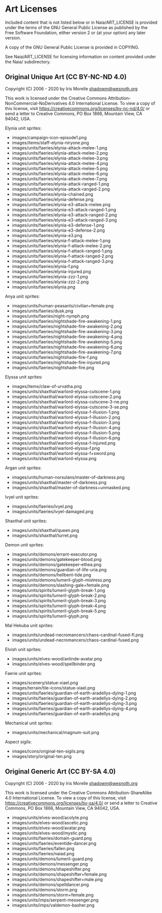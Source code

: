 Art Licenses
============

Included content that is not listed below or in Naia/ART_LICENSE is provided under the terms of the GNU General Public License as published by the Free Software Foundation, either version 2 or (at your option) any later version.

A copy of the GNU General Public License is provided in COPYING.

See Naia/ART_LICENSE for licensing information on content provided under the Naia/ subdirectory.


Original Unique Art (CC BY-NC-ND 4.0)
-------------------------------------

Copyright (C) 2006 - 2020 by Iris Morelle <shadowm@wesnoth.org>

This work is licensed under the Creative Commons Attribution-NonCommercial-NoDerivatives 4.0 International License. To view a copy of this license, visit <https://creativecommons.org/licenses/by-nc-nd/4.0/> or send a letter to Creative Commons, PO Box 1866, Mountain View, CA 94042, USA.

Elynia unit sprites:

 * images/campaign-icon-episode1.png
 * images/items/staff-elynia-niryone.png
 * images/units/faeries/elynia-attack-melee-1.png
 * images/units/faeries/elynia-attack-melee-2.png
 * images/units/faeries/elynia-attack-melee-3.png
 * images/units/faeries/elynia-attack-melee-4.png
 * images/units/faeries/elynia-attack-melee-5.png
 * images/units/faeries/elynia-attack-melee-6.png
 * images/units/faeries/elynia-attack-melee-7.png
 * images/units/faeries/elynia-attack-ranged-1.png
 * images/units/faeries/elynia-attack-ranged-2.png
 * images/units/faeries/elynia-chained.png
 * images/units/faeries/elynia-defense.png
 * images/units/faeries/elynia-e3-attack-melee.png
 * images/units/faeries/elynia-e3-attack-ranged-1.png
 * images/units/faeries/elynia-e3-attack-ranged-2.png
 * images/units/faeries/elynia-e3-attack-ranged-3.png
 * images/units/faeries/elynia-e3-defense-1.png
 * images/units/faeries/elynia-e3-defense-2.png
 * images/units/faeries/elynia-e3.png
 * images/units/faeries/elynia-f-attack-melee-1.png
 * images/units/faeries/elynia-f-attack-melee-2.png
 * images/units/faeries/elynia-f-attack-ranged-1.png
 * images/units/faeries/elynia-f-attack-ranged-2.png
 * images/units/faeries/elynia-f-attack-ranged-3.png
 * images/units/faeries/elynia-f.png
 * images/units/faeries/elynia-injured.png
 * images/units/faeries/elynia-zzz-1.png
 * images/units/faeries/elynia-zzz-2.png
 * images/units/faeries/elynia.png

Anya unit sprites:

 * images/units/human-peasants/civilian+female.png
 * images/units/faeries/dusk.png
 * images/units/faeries/night-nymph.png
 * images/units/faeries/nightshade-fire-awakening-1.png
 * images/units/faeries/nightshade-fire-awakening-2.png
 * images/units/faeries/nightshade-fire-awakening-3.png
 * images/units/faeries/nightshade-fire-awakening-4.png
 * images/units/faeries/nightshade-fire-awakening-5.png
 * images/units/faeries/nightshade-fire-awakening-6.png
 * images/units/faeries/nightshade-fire-awakening-7.png
 * images/units/faeries/nightshade-fire-f.png
 * images/units/faeries/nightshade-fire-injured.png
 * images/units/faeries/nightshade-fire.png

Elyssa unit sprites:

 * images/items/claw-of-urvatha.png
 * images/units/shaxthal/warlord-elyssa-cutscene-1.png
 * images/units/shaxthal/warlord-elyssa-cutscene-2.png
 * images/units/shaxthal/warlord-elyssa-cutscene-3-ne.png
 * images/units/shaxthal/warlord-elyssa-cutscene-3-se.png
 * images/units/shaxthal/warlord-elyssa-f-illusion-1.png
 * images/units/shaxthal/warlord-elyssa-f-illusion-2.png
 * images/units/shaxthal/warlord-elyssa-f-illusion-3.png
 * images/units/shaxthal/warlord-elyssa-f-illusion-4.png
 * images/units/shaxthal/warlord-elyssa-f-illusion-5.png
 * images/units/shaxthal/warlord-elyssa-f-illusion-6.png
 * images/units/shaxthal/warlord-elyssa-f-injured.png
 * images/units/shaxthal/warlord-elyssa-f.png
 * images/units/shaxthal/warlord-elyssa-f+sword.png
 * images/units/shaxthal/warlord-elyssa.png

Argan unit sprites:

 * images/units/human-norsulans/master-of-darkness.png
 * images/units/shaxthal/master-of-darkness.png
 * images/units/shaxthal/master-of-darkness+unmasked.png

Ivyel unit sprites:

 * images/units/faeries/ivyel.png
 * images/units/faeries/ivyel-damaged.png

Shaxthal unit sprites:

 * images/units/shaxthal/queen.png
 * images/units/shaxthal/turret.png

Demon unit sprites:

 * images/units/demons/errant-executor.png
 * images/units/demons/gatekeeper-blood.png
 * images/units/demons/gatekeeper-ethea.png
 * images/units/demons/guardian-of-life-uria.png
 * images/units/demons/hellbent-tide.png
 * images/units/demons/lumeril-glyph-mistress.png
 * images/units/demons/slashing-gale+female.png
 * images/units/spirits/lumeril-glyph-break-1.png
 * images/units/spirits/lumeril-glyph-break-2.png
 * images/units/spirits/lumeril-glyph-break-3.png
 * images/units/spirits/lumeril-glyph-break-4.png
 * images/units/spirits/lumeril-glyph-break-5.png
 * images/units/spirits/lumeril-glyph.png

Mal Hekuba unit sprites:

 * images/units/undead-necromancers/chaos-cardinal-fused-fl.png
 * images/units/undead-necromancers/chaos-cardinal-fused.png

Elvish unit sprites:

 * images/units/elves-wood/anlinde-avatar.png
 * images/units/elves-wood/spellbinder.png

Faerie unit sprites:

 * images/scenery/statue-xiael.png
 * images/terrain/tile-icons/statue-xiael.png
 * images/units/faeries/guardian-of-earth-aradellys-dying-1.png
 * images/units/faeries/guardian-of-earth-aradellys-dying-2.png
 * images/units/faeries/guardian-of-earth-aradellys-dying-3.png
 * images/units/faeries/guardian-of-earth-aradellys-dying-4.png
 * images/units/faeries/guardian-of-earth-aradellys.png

Mechanical unit sprites:

 * images/units/mechanical/magnum-suit.png

Aspect sigils:

 * images/icons/original-ten-sigils.png
 * images/story/original-ten.png


Original Generic Art (CC BY-SA 4.0)
-----------------------------------

Copyright (C) 2006 - 2020 by Iris Morelle <shadowm@wesnoth.org>

This work is licensed under the Creative Commons Attribution-ShareAlike 4.0 International License. To view a copy of this license, visit <https://creativecommons.org/licenses/by-sa/4.0/> or send a letter to Creative Commons, PO Box 1866, Mountain View, CA 94042, USA.

 * images/units/elves-wood/acolyte.png
 * images/units/elves-wood/ascetic.png
 * images/units/elves-wood/avatar.png
 * images/units/elves-wood/mystic.png
 * images/units/faeries/domain-guard.png
 * images/units/faeries/eventide-dancer.png
 * images/units/faeries/fallen.png
 * images/units/faeries/naiad.png
 * images/units/demons/lumeril-guard.png
 * images/units/demons/messenger.png
 * images/units/demons/shapeshifter.png
 * images/units/demons/shapeshifter+female.png
 * images/units/demons/shapeshifter+male.png
 * images/units/demons/spelldancer.png
 * images/units/demons/storm.png
 * images/units/demons/storm+female.png
 * images/units/imps/serpent-messenger.png
 * images/units/imps/valdemon-basher.png
